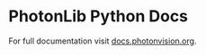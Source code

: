 # PhotonLib Python Docs

For full documentation visit [docs.photonvision.org](https://docs.photonvision.org).
